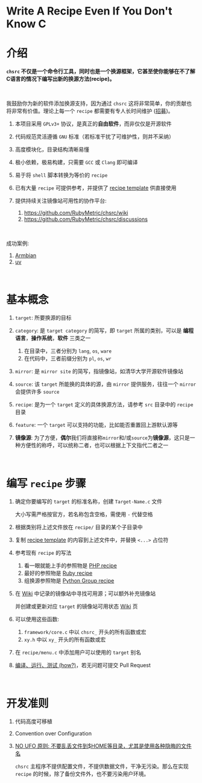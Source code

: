 <!-- -----------------------------------------------------------
 ! SPDX-License-Identifier: GFDL-1.3-or-later
 ! -------------------------------------------------------------
 ! Doc Type      : Markdown
 ! Doc Name      : Write-A-Recipe-Even-If-You-Dont-Know-C.md
 ! Doc Authors   : Aoran Zeng <ccmywish@qq.com>
 ! Contributors  :  Nul None  <nul@none.org>
 !               |
 ! Created On    : <2024-08-19>
 ! Last Modified : <2024-12-27>
 ! ---------------------------------------------------------- -->

# Write A Recipe Even If You Don't Know C

# 介绍

**`chsrc` 不仅是一个命令行工具，同时也是一个换源框架，它甚至使你能够在不了解C语言的情况下编写出新的换源方法(recipe)。**

<br>

我鼓励你为新的软件添加换源支持，因为通过 `chsrc` 这将非常简单，你的贡献也将非常有价值。理论上每一个 `recipe` 都需要有专人长时间维护 ([招募](https://github.com/RubyMetric/chsrc/issues/130))。

1. 本项目采用 `GPLv3+` 协议，是真正的**自由软件**，而非仅仅是开源软件
2. 代码规范灵活遵循 `GNU` 标准（若标准干扰了可维护性，则并不采纳）
3. 高度模块化，目录结构清晰易懂
4. 极小依赖，极易构建，只需要 `GCC` 或 `Clang` 即可编译
5. 易于将 `shell` 脚本转换为等价的 `recipe`
6. 已有大量 `recipe` 可提供参考，并提供了 [recipe template] 供直接使用
7. 提供持续关注镜像站可用性的协作平台:

    1. https://github.com/RubyMetric/chsrc/wiki
    2. https://github.com/RubyMetric/chsrc/discussions

<br>

成功案例:

1. [Armbian](../src/recipe/os/APT/Armbian.c)
2. [uv](../src/recipe/lang/Python/uv.c)

<br>

# 基本概念

1. `target`: 所要换源的目标

2. `category`: 是 `target category` 的简写，即 `target` 所属的类别，可以是 **编程语言**，**操作系统**，**软件** 三类之一

    1. 在目录中，三者分别为 `lang`, `os`, `ware`
    2. 在代码中，三者前缀分别为 `pl`, `os`, `wr`

3. `mirror`: 是 `mirror site` 的简写，指镜像站，如清华大学开源软件镜像站
4. `source`: 该 `target` 所能换的具体的源，由 `mirror` 提供服务，往往一个 `mirror` 会提供许多 `source`
5. `recipe`: 是为一个 `target` 定义的具体换源方法，请参考 `src` 目录中的 `recipe` 目录

6. `feature`: 一个 `target` 可以支持的功能，比如能否重置回上游默认源等

7. **镜像源**: 为了方便，**偶尔**我们将直接称`mirror`和/或`source`为**镜像源**，这只是一种方便性的称呼，可以统称二者，也可以根据上下文指代二者之一

<br>

# 编写 `recipe` 步骤

1. 确定你要编写的 `target` 的标准名称，创建 `Target-Name.c` 文件

    大小写需严格按官方，若名称包含空格，需使用 `-` 代替空格

2. 根据类别将上述文件放在 `recipe/` 目录的某个子目录中

3. 复制 [recipe template] 的内容到上述文件中，并替换 `<...>` 占位符

4. 参考现有 `recipe` 的写法

    1. 看一眼就能上手的参照物是 [PHP recipe](../src/recipe/lang/PHP.c)
    2. 最好的参照物是 [Ruby recipe](../src/recipe/lang/Ruby.c)
    3. 组换源参照物是 [Python Group recipe](../src/recipe/lang/Python/Python.c)

5. 在 [Wiki] 中记录的镜像站中寻找可用源；可以额外补充镜像站

    并创建或更新对应 `target` 的镜像站可用状态 [Wiki] 页

6. 可以使用这些函数:

    1. `framework/core.c` 中以 `chsrc_` 开头的所有函数或宏
    2. `xy.h` 中以 `xy_` 开头的所有函数或宏

7. 在 `recipe/menu.c` 中添加用户可以使用的 `target` 别名

8. [编译、运行、测试 (how?)](./01-Develop.md)，若无问题可提交 Pull Request

<br>

# 开发准则

1. 代码高度可移植

2. Convention over Configuration

3. [NO UFO 原则: 不要乱丢文件到$HOME等目录，尤其是使用各种隐晦的文件名](https://www.yuque.com/ccmywish/blog/no-ufo)

    `chsrc` 主程序不提供配置文件，不提供数据文件，干净无污染。那么在实现 `recipe` 的时候，除了备份文件外，也不要污染用户环境。

<br>

[recipe template]: ../src/recipe/recipe-template.c
[Wiki]: https://github.com/RubyMetric/chsrc/wiki
